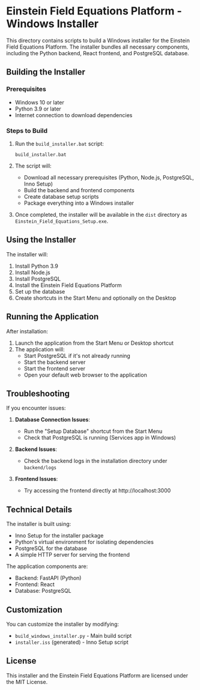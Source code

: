 # Einstein Field Equations Platform - Windows Installer

This directory contains scripts to build a Windows installer for the Einstein Field Equations Platform. The installer bundles all necessary components, including the Python backend, React frontend, and PostgreSQL database.

## Building the Installer

### Prerequisites

- Windows 10 or later
- Python 3.9 or later
- Internet connection to download dependencies

### Steps to Build

1. Run the `build_installer.bat` script:
   ```
   build_installer.bat
   ```

2. The script will:
   - Download all necessary prerequisites (Python, Node.js, PostgreSQL, Inno Setup)
   - Build the backend and frontend components
   - Create database setup scripts
   - Package everything into a Windows installer

3. Once completed, the installer will be available in the `dist` directory as `Einstein_Field_Equations_Setup.exe`.

## Using the Installer

The installer will:

1. Install Python 3.9
2. Install Node.js
3. Install PostgreSQL
4. Install the Einstein Field Equations Platform
5. Set up the database
6. Create shortcuts in the Start Menu and optionally on the Desktop

## Running the Application

After installation:

1. Launch the application from the Start Menu or Desktop shortcut
2. The application will:
   - Start PostgreSQL if it's not already running
   - Start the backend server
   - Start the frontend server
   - Open your default web browser to the application

## Troubleshooting

If you encounter issues:

1. **Database Connection Issues**:
   - Run the "Setup Database" shortcut from the Start Menu
   - Check that PostgreSQL is running (Services app in Windows)

2. **Backend Issues**:
   - Check the backend logs in the installation directory under `backend/logs`

3. **Frontend Issues**:
   - Try accessing the frontend directly at http://localhost:3000

## Technical Details

The installer is built using:

- Inno Setup for the installer package
- Python's virtual environment for isolating dependencies
- PostgreSQL for the database
- A simple HTTP server for serving the frontend

The application components are:

- Backend: FastAPI (Python)
- Frontend: React
- Database: PostgreSQL

## Customization

You can customize the installer by modifying:

- `build_windows_installer.py` - Main build script
- `installer.iss` (generated) - Inno Setup script

## License

This installer and the Einstein Field Equations Platform are licensed under the MIT License. 